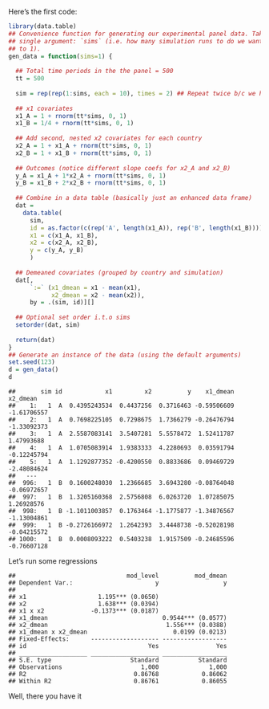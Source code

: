 

Here’s the first code:

``` r
library(data.table)
## Convenience function for generating our experimental panel data. Takes a 
## single argument: `sims` (i.e. how many simulation runs to do we want; defaults 
## to 1).
gen_data = function(sims=1) {
  
  ## Total time periods in the the panel = 500
  tt = 500
  
  sim = rep(rep(1:sims, each = 10), times = 2) ## Repeat twice b/c we have two countries
  
  ## x1 covariates
  x1_A = 1 + rnorm(tt*sims, 0, 1)
  x1_B = 1/4 + rnorm(tt*sims, 0, 1)
  
  ## Add second, nested x2 covariates for each country
  x2_A = 1 + x1_A + rnorm(tt*sims, 0, 1)
  x2_B = 1 + x1_B + rnorm(tt*sims, 0, 1)
  
  ## Outcomes (notice different slope coefs for x2_A and x2_B)
  y_A = x1_A + 1*x2_A + rnorm(tt*sims, 0, 1)
  y_B = x1_B + 2*x2_B + rnorm(tt*sims, 0, 1)
  
  ## Combine in a data table (basically just an enhanced data frame)
  dat = 
    data.table(
      sim,
      id = as.factor(c(rep('A', length(x1_A)), rep('B', length(x1_B)))),
      x1 = c(x1_A, x1_B),
      x2 = c(x2_A, x2_B),
      y = c(y_A, y_B)
      )
  
  ## Demeaned covariates (grouped by country and simulation)
  dat[, 
      `:=` (x1_dmean = x1 - mean(x1),
            x2_dmean = x2 - mean(x2)),
      by = .(sim, id)][]
  
  ## Optional set order i.t.o sims
  setorder(dat, sim)
  
  return(dat)
}
## Generate an instance of the data (using the default arguments)
set.seed(123)
d = gen_data()
d
```

    ##       sim id            x1         x2          y    x1_dmean    x2_dmean
    ##    1:   1  A  0.4395243534  0.4437256  0.3716463 -0.59506609 -1.61706557
    ##    2:   1  A  0.7698225105  0.7298675  1.7366279 -0.26476794 -1.33092373
    ##    3:   1  A  2.5587083141  3.5407281  5.5578472  1.52411787  1.47993688
    ##    4:   1  A  1.0705083914  1.9383333  4.2280693  0.03591794 -0.12245794
    ##    5:   1  A  1.1292877352 -0.4200550  0.8833686  0.09469729 -2.48084624
    ##   ---                                                                   
    ##  996:   1  B  0.1600248030  1.2366685  3.6943280 -0.08764048 -0.06972657
    ##  997:   1  B  1.3205160368  2.5756808  6.0263720  1.07285075  1.26928576
    ##  998:   1  B -1.1011003857  0.1763464 -1.1775877 -1.34876567 -1.13004861
    ##  999:   1  B -0.2726166972  1.2642393  3.4448738 -0.52028198 -0.04215572
    ## 1000:   1  B  0.0008093222  0.5403238  1.9157509 -0.24685596 -0.76607128

Let’s run some regressions

    ##                               mod_level          mod_dmean
    ## Dependent Var.:                       y                  y
    ##                                                           
    ## x1                    1.195*** (0.0650)                   
    ## x2                    1.638*** (0.0394)                   
    ## x1 x x2             -0.1373*** (0.0187)                   
    ## x1_dmean                                0.9544*** (0.0577)
    ## x2_dmean                                 1.556*** (0.0388)
    ## x1_dmean x x2_dmean                        0.0199 (0.0213)
    ## Fixed-Effects:      ------------------- ------------------
    ## id                                  Yes                Yes
    ## ___________________ ___________________ __________________
    ## S.E. type                      Standard           Standard
    ## Observations                      1,000              1,000
    ## R2                              0.86768            0.86062
    ## Within R2                       0.86761            0.86055

Well, there you have it

